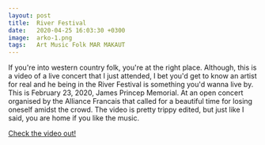 ```yaml
---
layout: post
title:  River Festival
date:   2020-04-25 16:03:30 +0300
image:  arko-1.png
tags:   Art Music Folk MAR MAKAUT
---
```

If you're into western country folk, you're at the right place. Although, this is a video of a live concert that I just attended, I bet you'd get to know an artist for real and he being in the River Festival is something you'd wanna live by. This is February 23, 2020, James Princep Memorial. At an open concert organised by the Alliance Francais that called for a beautiful time for losing oneself amidst the crowd. The video is pretty trippy edited, but just like I said, you are home if you like the music.

<a href="https://youtu.be/LfqM74Rh72M" target="_blank">Check the video out!</a>
